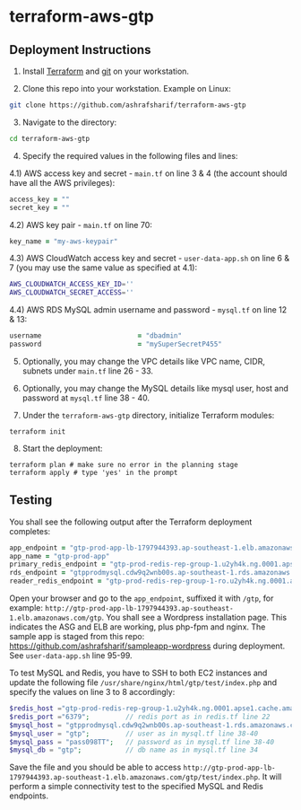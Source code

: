 # terraform-aws-gtp

## Deployment Instructions

1) Install [Terraform](https://developer.hashicorp.com/terraform/tutorials/aws-get-started/install-cli) and [git](https://github.com/git-guides/install-git) on your workstation.

2) Clone this repo into your workstation. Example on Linux:

```bash
git clone https://github.com/ashrafsharif/terraform-aws-gtp
```

3) Navigate to the directory:

```bash
cd terraform-aws-gtp
```

4) Specify the required values in the following files and lines:

  4.1) AWS access key and secret - `main.tf` on line 3 & 4 (the account should have all the AWS privileges):
  
  ```ruby
  access_key = ""
  secret_key = ""
  ```
  
  4.2) AWS key pair - `main.tf` on line 70:
  
  ```ruby
  key_name = "my-aws-keypair"
  ```
  
  4.3) AWS CloudWatch access key and secret - `user-data-app.sh` on line 6 & 7 (you may use the same value as specified at 4.1):
  
  ```bash
  AWS_CLOUDWATCH_ACCESS_KEY_ID=''
  AWS_CLOUDWATCH_SECRET_ACCESS=''
  ```
  
  4.4) AWS RDS MySQL admin username and password - `mysql.tf` on line 12 & 13:
  
  ```ruby
  username                        = "dbadmin"
  password                        = "mySuperSecretP455"
  ```
  
5) Optionally, you may change the VPC details like VPC name, CIDR, subnets under `main.tf` line 26 - 33.

6) Optionally, you may change the MySQL details like mysql user, host and password at `mysql.tf` line 38 - 40.

7) Under the `terraform-aws-gtp` directory, initialize Terraform modules:

```
terraform init
```

8) Start the deployment:

```
terraform plan # make sure no error in the planning stage
terraform apply # type 'yes' in the prompt
```

## Testing 

You shall see the following output after the Terraform deployment completes:

```ruby
app_endpoint = "gtp-prod-app-lb-1797944393.ap-southeast-1.elb.amazonaws.com"
app_name = "gtp-prod-app"
primary_redis_endpoint = "gtp-prod-redis-rep-group-1.u2yh4k.ng.0001.apse1.cache.amazonaws.com"
rds_endpoint = "gtpprodmysql.cdw9q2wnb00s.ap-southeast-1.rds.amazonaws.com:3306"
reader_redis_endpoint = "gtp-prod-redis-rep-group-1-ro.u2yh4k.ng.0001.apse1.cache.amazonaws.com"
```

Open your browser and go to the `app_endpoint`, suffixed it with `/gtp`, for example: `http://gtp-prod-app-lb-1797944393.ap-southeast-1.elb.amazonaws.com/gtp`. You shall see a Wordpress installation page. This indicates the ASG and ELB are working, plus php-fpm and nginx. The sample app is staged from this repo: https://github.com/ashrafsharif/sampleapp-wordpress during deployment. See `user-data-app.sh` line 95-99.

To test MySQL and Redis, you have to SSH to both EC2 instances and update the following file `/usr/share/nginx/html/gtp/test/index.php` and specify the values on line 3 to 8 accordingly:

```php
$redis_host ="gtp-prod-redis-rep-group-1.u2yh4k.ng.0001.apse1.cache.amazonaws.com"; // primary_redis_endpoint
$redis_port ="6379";         // redis port as in redis.tf line 22
$mysql_host = "gtpprodmysql.cdw9q2wnb00s.ap-southeast-1.rds.amazonaws.com"; // rds_endpoint (without the port)
$mysql_user = "gtp";         // user as in mysql.tf line 38-40
$mysql_pass = "pass098TT";   // password as in mysql.tf line 38-40
$mysql_db = "gtp";           // db name as in mysql.tf line 34
```

Save the file and you should be able to access `http://gtp-prod-app-lb-1797944393.ap-southeast-1.elb.amazonaws.com/gtp/test/index.php`. It will perform a simple connectivity test to the specified MySQL and Redis endpoints.
